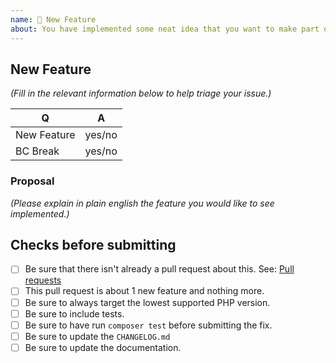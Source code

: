 ```yaml
---
name: 🎉 New Feature
about: You have implemented some neat idea that you want to make part of League\Csv? 🎩
---
```


<!--
Thank you for submitting a new feature!
Pick the target branch according to these criteria:
  * submitting a bugfix: target the lowest active stable branch: 2.6
  * submitting a new feature: target the master branch.
  * submitting a BC-breaking change: target the master branch
-->

## New Feature

_(Fill in the relevant information below to help triage your issue.)_

| Q           | A      |
|-------------|--------|
| New Feature | yes/no |
| BC Break    | yes/no |


### Proposal

_(Please explain in plain english the feature you would like to see implemented.)_

## Checks before submitting

* [ ] Be sure that there isn't already a pull request about this. See: [Pull requests](https://github.com/bakame-php/aide-ndjson/pulls)
* [ ] This pull request is about 1 new feature and nothing more.
* [ ] Be sure to always target the lowest supported PHP version.
* [ ] Be sure to include tests.
* [ ] Be sure to have run `composer test` before submitting the fix.
* [ ] Be sure to update the `CHANGELOG.md`
* [ ] Be sure to update the documentation.
